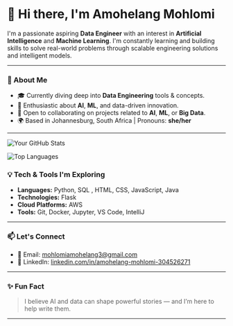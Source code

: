 # 👋 Hi there, I'm Amohelang Mohlomi

I'm a passionate aspiring **Data Engineer** with an interest in **Artificial Intelligence** and **Machine Learning**. I'm constantly learning and building skills to solve real-world problems through scalable engineering solutions and intelligent models.

---

### 🚀 About Me

- 🎓 Currently diving deep into **Data Engineering** tools & concepts.
- 🤖 Enthusiastic about **AI**, **ML**, and data-driven innovation.
- 🤝 Open to collaborating on projects related to **AI**, **ML**, or **Big Data**.
- 🌍 Based in Johannesburg, South Africa | Pronouns: **she/her**

---

![Your GitHub Stats](https://github-readme-stats.vercel.app/api?username=AmohelangMohlomi&show_icons=true&theme=default)

![Top Languages](https://github-readme-stats.vercel.app/api/top-langs/?username=AmohelangMohlomi)



### 💡 Tech & Tools I'm Exploring

- **Languages:** Python, SQL , HTML, CSS, JavaScript, Java
- **Technologies:** Flask
- **Cloud Platforms:** AWS 
- **Tools:** Git, Docker, Jupyter, VS Code, IntelliJ

---

### 📫 Let's Connect

- 📧 Email: mohlomiamohelang3@gmail.com
- 💼 LinkedIn: [linkedin.com/in/amohelang-mohlomi-304526271](https://www.linkedin.com/in/amohelang-mohlomi-304526271)

---

### ✨ Fun Fact

> I believe AI and data can shape powerful stories — and I’m here to help write them.

---

